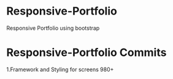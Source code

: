 # Responsive-Portfolio
Responsive Portfolio using bootstrap

# Responsive-Portfolio Commits
1.Framework and Styling for screens 980+
